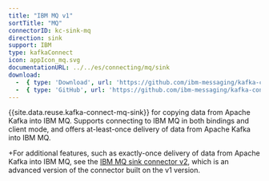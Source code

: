 ```yaml
---
title: "IBM MQ v1"
sortTitle: "MQ"
connectorID: kc-sink-mq
direction: sink
support: IBM
type: kafkaConnect
icon: appIcon_mq.svg
documentationURL: ../../es/connecting/mq/sink
download:
  -  { type: 'Download', url: 'https://github.com/ibm-messaging/kafka-connect-mq-sink/releases/' }
  -  { type: 'GitHub', url: 'https://github.com/ibm-messaging/kafka-connect-mq-sink' }
---
```



{{site.data.reuse.kafka-connect-mq-sink}} for copying data from Apache Kafka into IBM MQ. Supports connecting to IBM MQ in both bindings and client mode, and offers at-least-once delivery of data from Apache Kafka into IBM MQ.

+For additional features, such as exactly-once delivery of data from Apache Kafka into IBM MQ, see the [IBM MQ sink connector v2](../kc-sink-ibm-mq2/installation), which is an advanced version of the connector built on the v1 version.
